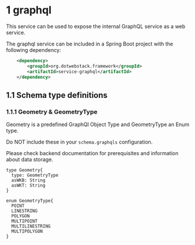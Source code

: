 # 1 graphql
This service can be used to expose the internal GraphQL service as a web service.

The graphql service can be included in a Spring Boot project with the following dependency:
```xml
    <dependency>
        <groupId>org.dotwebstack.framework</groupId>
        <artifactId>service-graphql</artifactId>
    </dependency>
```

## 1.1 Schema type definitions

### 1.1.1 Geometry & GeometryType

Geometry is a predefined GraphQl Object Type and GeometryType an Enum type. 

Do NOT include these in your `schema.graphqls` configuration.

Please check backend documentation for prerequisites and information about data storage.

```
type Geometry{
  type: GeometryType
  asWKB: String
  asWKT: String
}

enum GeometryType{
  POINT
  LINESTRING
  POLYGON
  MULTIPOINT
  MULTILINESTRING
  MULTIPOLYGON
}
```
